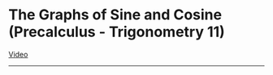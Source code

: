 # The Graphs of Sine and Cosine (Precalculus - Trigonometry 11)

[Video](https://www.youtube.com/watch?v=3HHgZopzL_s)

---
